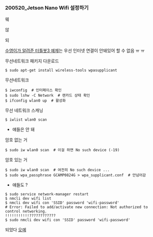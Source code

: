 ### 200520_Jetson Nano Wifi 설정하기



웨

않

되



[수영이가 알려준 터틀봇3 예제](http://emanual.robotis.com/docs/en/platform/turtlebot3/ros2_setup/)는 우선 인터넷 연결이 안돼있어 할 수 없음 ㅠ ㅠ



무선네트워크 패키지 다운로드

```shell
$ sudo apt-get install wireless-tools wpasupplicant
```

무선네트워크

```shell
$ iwconfig  # 인터페이스 확인
$ sudo lshw -C Network  # 랜카드 상태 확인
$ ifconfig wlan0 up  # 활성화
```

무선 네트워크 스캐닝

```shell
$ iwlist wlan0 scan
```



- 얘들은 안 돼

암호 없는 거

```shell
$ sudo iw wlan0 scan  # 이걸 하면 No such device (-19)
```

암호 있는 거

```shell
$ sudo iw wlan0 scan  # 여전히 No such device ...
$ sudo wpa_passphrase GCAMP0824G > wpa_supplicant.conf  # 안넘어감
```



- 얘들도 ?

```shell
$ sudo service network-manager restart
$ nmcli dev wifi list
$ nmcli dev wifi con 'SSID' password 'wifi-password'
# Error: Failed to add/activate new connection: Not authorized to control networking.
!!!!!!!!!!!????????????
$ sudo nmcli dev wifi con 'SSID' password 'wifi-password'
```

되었다 [오예](http://dveamer.github.io/ubuntu/HowToConnectWIFIOnCommandLine.html)

